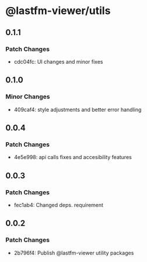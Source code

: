 # @lastfm-viewer/utils

## 0.1.1

### Patch Changes

-   cdc04fc: UI changes and minor fixes

## 0.1.0

### Minor Changes

-   409caf4: style adjustments and better error handling

## 0.0.4

### Patch Changes

-   4e5e998: api calls fixes and accesibility features

## 0.0.3

### Patch Changes

-   fec1ab4: Changed deps. requirement

## 0.0.2

### Patch Changes

-   2b796f4: Publish @lastfm-viewer utility packages
